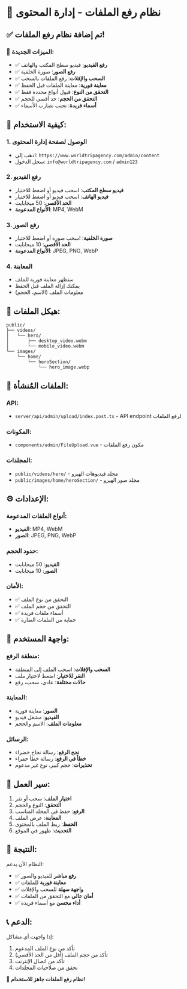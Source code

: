 # 📁 نظام رفع الملفات - إدارة المحتوى

## ✅ تم إضافة نظام رفع الملفات!

### 🎯 الميزات الجديدة:

- ✅ **رفع الفيديو**: فيديو سطح المكتب والهاتف
- ✅ **رفع الصور**: صورة الخلفية
- ✅ **السحب والإفلات**: رفع الملفات بالسحب
- ✅ **معاينة فورية**: معاينة الملفات قبل الحفظ
- ✅ **التحقق من النوع**: قبول أنواع محددة فقط
- ✅ **التحقق من الحجم**: حد أقصى للحجم
- ✅ **أسماء فريدة**: تجنب تضارب الأسماء

## 🚀 كيفية الاستخدام:

### 1. **الوصول لصفحة إدارة المحتوى**
- اذهب إلى: `https://www.worldtripagency.com/admin/content`
- سجل الدخول: `info@worldtripagency.com` / `admin123`

### 2. **رفع الفيديو**
- **فيديو سطح المكتب**: اسحب فيديو أو اضغط للاختيار
- **فيديو الهاتف**: اسحب فيديو أو اضغط للاختيار
- **الحد الأقصى**: 50 ميجابايت
- **الأنواع المدعومة**: MP4, WebM

### 3. **رفع الصور**
- **صورة الخلفية**: اسحب صورة أو اضغط للاختيار
- **الحد الأقصى**: 10 ميجابايت
- **الأنواع المدعومة**: JPEG, PNG, WebP

### 4. **المعاينة**
- ستظهر معاينة فورية للملف
- يمكنك إزالة الملف قبل الحفظ
- معلومات الملف (الاسم، الحجم)

## 📁 هيكل الملفات:

```
public/
├── videos/
│   └── hero/
│       ├── desktop_video.webm
│       └── mobile_video.webm
└── images/
    └── home/
        └── heroSection/
            └── hero_image.webp
```

## 🔧 الملفات المُنشأة:

### API:
- `server/api/admin/upload/index.post.ts` - API endpoint لرفع الملفات

### المكونات:
- `components/admin/FileUpload.vue` - مكون رفع الملفات

### المجلدات:
- `public/videos/hero/` - مجلد فيديوهات الهيرو
- `public/images/home/heroSection/` - مجلد صور الهيرو

## ⚙️ الإعدادات:

### أنواع الملفات المدعومة:
- **الفيديو**: MP4, WebM
- **الصور**: JPEG, PNG, WebP

### حدود الحجم:
- **الفيديو**: 50 ميجابايت
- **الصور**: 10 ميجابايت

### الأمان:
- ✅ التحقق من نوع الملف
- ✅ التحقق من حجم الملف
- ✅ أسماء ملفات فريدة
- ✅ حماية من الملفات الضارة

## 🎨 واجهة المستخدم:

### منطقة الرفع:
- **السحب والإفلات**: اسحب الملف إلى المنطقة
- **النقر للاختيار**: اضغط لاختيار ملف
- **حالات مختلفة**: عادي، سحب، رفع

### المعاينة:
- **الصور**: معاينة فورية
- **الفيديو**: مشغل فيديو
- **معلومات الملف**: الاسم والحجم

### الرسائل:
- **نجح الرفع**: رسالة نجاح خضراء
- **خطأ في الرفع**: رسالة خطأ حمراء
- **تحذيرات**: حجم كبير، نوع غير مدعوم

## 🔄 سير العمل:

1. **اختيار الملف**: سحب أو نقر
2. **التحقق**: النوع والحجم
3. **الرفع**: حفظ في المجلد المناسب
4. **المعاينة**: عرض الملف
5. **الحفظ**: ربط الملف بالمحتوى
6. **التحديث**: ظهور في الموقع

## 🎉 النتيجة:

النظام الآن يدعم:
- ✅ **رفع مباشر** للفيديو والصور
- ✅ **معاينة فورية** للملفات
- ✅ **واجهة سهلة** للسحب والإفلات
- ✅ **أمان عالي** مع التحقق من الملفات
- ✅ **أداء محسن** مع أسماء فريدة

## 📞 الدعم:

إذا واجهت أي مشاكل:
1. تأكد من نوع الملف المدعوم
2. تأكد من حجم الملف (أقل من الحد الأقصى)
3. تأكد من اتصال الإنترنت
4. تحقق من صلاحيات المجلدات

**🎊 نظام رفع الملفات جاهز للاستخدام!**

